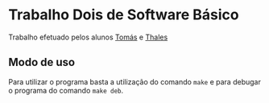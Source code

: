 # Trabalho Dois de Software Básico

Trabalho efetuado pelos alunos [Tomás](https://github.com/trosemberg)
e [Thales](https://github.com/ghalestrilo)

## Modo de uso

Para utilizar o programa basta a utilização do comando `make` e para
debugar o programa do comando `make deb`.